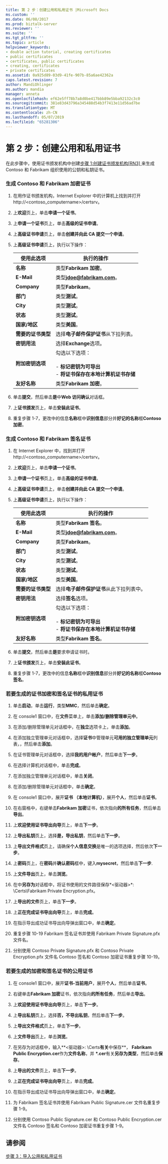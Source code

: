 ```yaml
---
title: 第 2 步：创建公用和私用证书 |Microsoft Docs
ms.custom: ''
ms.date: 06/08/2017
ms.prod: biztalk-server
ms.reviewer: ''
ms.suite: ''
ms.tgt_pltfrm: ''
ms.topic: article
helpviewer_keywords:
- double action tutorial, creating certificates
- public certificates
- certificates, public certificates
- creating, certificates
- private certificates
ms.assetid: 0a925d89-03d9-41fe-907b-85a6ae42362a
caps.latest.revision: 7
author: MandiOhlinger
ms.author: mandia
manager: anneta
ms.openlocfilehash: ef62e5ff78b7a8d0be417bbb89e5bba92132c3c0
ms.sourcegitcommit: 381e83d43796a345488d54b3f7413e11d56ad7be
ms.translationtype: MT
ms.contentlocale: zh-CN
ms.lasthandoff: 05/07/2019
ms.locfileid: "65281306"
---
```

# <a name="step-2-creating-public-and-private-certificates"></a>第 2 步：创建公用和私用证书
在此步骤中，使用证书颁发机构中创建[步骤 1:创建证书颁发机构&#91;RN3&#93; ](../../adapters-and-accelerators/accelerator-rosettanet/step-1-creating-a-certification-authority.md)来生成 Contoso 和 Fabrikam 组织使用的公钥和私钥证书。  

### <a name="to-generate-the-contoso-and-fabrikam-encryption-certificates"></a>生成 Contoso 和 Fabrikam 加密证书  

1. 在用作证书颁发机构，Internet Explorer 中的计算机上找到并打开 http://<contoso_computername>/certsrv。  

2. 上**欢迎**页上，单击**申请一个证书**。  

3. 上**申请一个证书**页上，单击**高级的证书申请**。  

4. 上**高级证书申请**页上，单击**创建并向此 CA 提交一个申请**。  

5. 上**高级证书申请**页上，执行以下操作：  


   |            使用此选项            |                                                                         执行的操作                                                                         |
   |--------------------------------|------------------------------------------------------------------------------------------------------------------------------------------------------------|
   |            **名称**            |                                                               类型**Fabrikam 加密**。                                                                |
   |           **E-Mail**           |                                                          类型<strong>jdoe@fabrikam.com</strong>。                                                          |
   |          **Company**           |                                                                     类型**Fabrikam**。                                                                     |
   |         **部门**         |                                                                       类型**测试**。                                                                       |
   |            **City**            |                                                                       类型**测试**。                                                                       |
   |           **状态**            |                                                                       类型**测试**。                                                                       |
   |       **国家/地区**       |                                                                        类型**美国**。                                                                        |
   | **需要的证书类型** |                                             选择**电子邮件保护证书**从下拉列表。                                              |
   |         **密钥用法**          |                                                              选择**Exchange**选项。                                                               |
   |   **附加密钥选项**   | 勾选以下选项：<br /><br /> -   **标记密钥为可导出**<br />-   **将证书保存在本地计算机证书存储** |
   |       **友好名称**        |                                                               类型**Fabrikam 加密**。                                                                |


6. 单击**提交**，然后单击**是**中**Web 访问确认**对话框。  

7. 上**证书颁发**页上，单击**安装此证书**。  

8. 重复步骤 1-7，更改中的信息**名称**框中**识别信息**部分并**好记的名称**框**Contoso加密**。  

### <a name="to-generate-the-contoso-and-fabrikam-signing-certificates"></a>生成 Contoso 和 Fabrikam 签名证书  

1. 在 Internet Explorer 中，找到并打开 http://<contoso_computername>/certsrv。  

2. 上**欢迎**页上，单击**申请一个证书**。  

3. 上**申请一个证书**页上，单击**高级的证书申请**。  

4. 上**高级证书申请**页上，单击**创建并向此 CA 提交一个申请**。  

5. 上**高级证书申请**页上，执行以下操作：  


   |            使用此选项            |                                                                         执行的操作                                                                         |
   |--------------------------------|------------------------------------------------------------------------------------------------------------------------------------------------------------|
   |            **名称**            |                                                                类型**Fabrikam 签名**。                                                                |
   |           **E-Mail**           |                                                          类型<strong>jdoe@fabrikam.com</strong>。                                                          |
   |          **Company**           |                                                                     类型**Fabrikam**。                                                                     |
   |         **部门**         |                                                                       类型**测试**。                                                                       |
   |            **City**            |                                                                       类型**测试**。                                                                       |
   |           **状态**            |                                                                       类型**测试**。                                                                       |
   |       **国家/地区**       |                                                                        类型**美国**。                                                                        |
   | **需要的证书类型** |                                             选择**电子邮件保护证书**从此下拉列表中。                                              |
   |         **密钥用法**          |                                                              选择**签名**选项。                                                              |
   |   **附加密钥选项**   | 勾选以下选项：<br /><br /> -   **标记密钥为可导出**<br />-   **将证书保存在本地计算机证书存储** |
   |       **友好名称**        |                                                                类型**Fabrikam 签名**。                                                                |


6. 单击**提交**，然后单击**是**要求申请证书时。  

7. 上**证书颁发**页上，单击**安装此证书**。  

8. 重复步骤 1-7，更改中的信息**名称**框中**识别信息**部分并**好记的名称**框**Contoso签名**。  

### <a name="to-generate-private-certificates-for-the-encryption-and-signature-certificates"></a>若要生成的证书加密和签名证书的私用证书  

1.  单击**启动**，单击**运行**，类型**MMC**，然后单击**确定**。  

2.  在 console1 窗口中，在**文件**菜单上，单击**添加/删除管理单元中**。  

3.  在添加/删除管理单元对话框中，在**独立**选项卡上，单击**添加**。  

4.  在添加独立管理单元对话框中，选择**证书**中管理单元**可用的独立管理单元**列表，，然后单击**添加**。  

5.  在证书管理单元对话框中，选择**我的用户帐户**，然后单击**下一步**。  

6.  在选择计算机对话框中，单击**完成**。  

7.  在添加独立管理单元对话框中，单击**关闭**。  

8.  在添加/删除管理单元对话框中，单击**确定**。  

9. 在 console1 窗口中，展开**证书 （本地计算机）**，展开**个人**，然后单击**证书**。  

10. 在右窗格中，右键单击**Fabrikam 加密**证书，依次指向**的所有任务**，然后单击**导出**。  

11. 上**欢迎使用证书导出向导**页上，单击**下一步**。  

12. 上**导出私钥**页上，选择**是，导出私钥**，然后单击**下一步**。  

13. 上**导出文件格式**页上，请确保**个人信息交换**是唯一的选项选择，然后依次**下一步**。  

14. 上**密码**页上，在**密码**并**确认密码**框中，键入**mysecret**，然后单击**下一步**.  

15. 上**文件导出**页上，单击**浏览**。  

16. 在中**另存为**对话框中，将证书使用的文件路径保存*\<驱动器\>*: \Certs\Fabrikam Private Encryption.pfx。  

17. 上**导出的文件**页上，单击**下一步**。  

18. 上**正在完成证书导出向导**页上，单击**完成**。  

19. 在指示导出成功证书导出向导弹出窗口中，单击**确定**。  

20. 重复步骤 10-19 Fabrikam 签名证书并使用 Fabrikam Private Signature.pfx 文件名。  

21. 分别使用 Contoso Private Signature.pfx 和 Contoso Private Encryption.pfx 文件名 Contoso 签名和 Contoso 加密证书重复步骤 10-19。  

### <a name="to-generate-public-certificates-for-the-encryption-and-signature-certificates"></a>若要生成的加密和签名证书的公用证书  

1.  在 console1 窗口中，展开**证书-当前用户**，展开**个人**，然后单击**证书**。  

2.  右键单击**Fabrikam 加密**证书，依次指向**的所有任务**，然后单击**导出**。  

3.  上**欢迎使用证书导出向导**页上，单击**下一步**。  

4.  上**导出私钥**页上，选择**否，不导出私钥**，然后单击**下一步**。  

5.  上**导出文件格式**页上，单击**下一步**。  

6.  上**文件导出**页上，单击**浏览**。  

7.  在另存为对话框中，输入**\<驱动器\>: \Certs**有关**中保存**， **Fabrikam Public Encryption.cer**作为**文件名称**，并 **\*.cer**有关**另存为类型**，然后单击**保存**。  

8.  上**导出的文件**页上，单击**下一步**。  

9. 上**正在完成证书导出向导**页上，单击**完成**。  

10. 在指示导出成功证书导出向导弹出窗口中，单击**确定**。  

11. 为 Fabrikam 签名证书并使用 Fabrikam Public Signature.cer 文件名重复步骤 1-9。  

12. 分别使用 Contoso Public Signature.cer 和 Contoso Public Encryption.cer 文件名 Contoso 签名和 Contoso 加密证书重复步骤 1-9。  

## <a name="see-also"></a>请参阅  
 [步骤 3：导入公用和私用证书](../../adapters-and-accelerators/accelerator-rosettanet/step-3-importing-public-and-private-certificates.md)